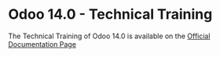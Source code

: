# Odoo 14.0 - Technical Training

The Technical Training of Odoo 14.0 is available on the
[Official Documentation Page](https://www.odoo.com/documentation/)
